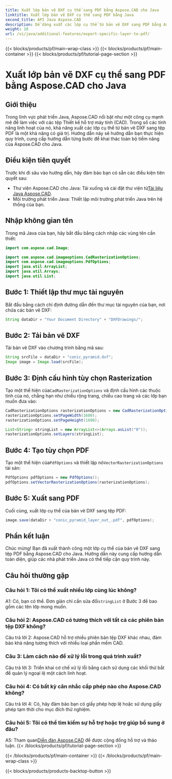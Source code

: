 ```yaml
---
title: Xuất lớp bản vẽ DXF cụ thể sang PDF bằng Aspose.CAD cho Java
linktitle: Xuất lớp bản vẽ DXF cụ thể sang PDF bằng Java
second_title: API Java Aspose.CAD
description: Dễ dàng xuất các lớp cụ thể từ bản vẽ DXF sang PDF bằng Aspose.CAD cho Java. Hãy làm theo hướng dẫn từng bước này để tích hợp liền mạch.
weight: 18
url: /vi/java/additional-features/export-specific-layer-to-pdf/
---
```


{{< blocks/products/pf/main-wrap-class >}}
{{< blocks/products/pf/main-container >}}
{{< blocks/products/pf/tutorial-page-section >}}

# Xuất lớp bản vẽ DXF cụ thể sang PDF bằng Aspose.CAD cho Java

## Giới thiệu

Trong lĩnh vực phát triển Java, Aspose.CAD nổi bật như một công cụ mạnh mẽ để làm việc với các tệp Thiết kế hỗ trợ máy tính (CAD). Trong số các tính năng linh hoạt của nó, khả năng xuất các lớp cụ thể từ bản vẽ DXF sang tệp PDF là một khả năng có giá trị. Hướng dẫn này sẽ hướng dẫn bạn thực hiện quy trình, cung cấp hướng dẫn từng bước để khai thác toàn bộ tiềm năng của Aspose.CAD cho Java.

## Điều kiện tiên quyết

Trước khi đi sâu vào hướng dẫn, hãy đảm bảo bạn có sẵn các điều kiện tiên quyết sau:

-  Thư viện Aspose.CAD cho Java: Tải xuống và cài đặt thư viện từ[Tài liệu Java Aspose.CAD](https://reference.aspose.com/cad/java/).
- Môi trường phát triển Java: Thiết lập môi trường phát triển Java trên hệ thống của bạn.

## Nhập không gian tên

Trong mã Java của bạn, hãy bắt đầu bằng cách nhập các vùng tên cần thiết:

```java
import com.aspose.cad.Image;

import com.aspose.cad.imageoptions.CadRasterizationOptions;
import com.aspose.cad.imageoptions.PdfOptions;
import java.util.ArrayList;
import java.util.Arrays;
import java.util.List;
```

## Bước 1: Thiết lập thư mục tài nguyên

Bắt đầu bằng cách chỉ định đường dẫn đến thư mục tài nguyên của bạn, nơi chứa các bản vẽ DXF:

```java
String dataDir = "Your Document Directory" + "DXFDrawings/";
```

## Bước 2: Tải bản vẽ DXF

Tải bản vẽ DXF vào chương trình bằng mã sau:

```java
String srcFile = dataDir + "conic_pyramid.dxf";
Image image = Image.load(srcFile);
```

## Bước 3: Định cấu hình tùy chọn Rasterization

 Tạo một thể hiện của`CadRasterizationOptions` và định cấu hình các thuộc tính của nó, chẳng hạn như chiều rộng trang, chiều cao trang và các lớp bạn muốn đưa vào:

```java
CadRasterizationOptions rasterizationOptions = new CadRasterizationOptions();
rasterizationOptions.setPageWidth(1600);
rasterizationOptions.setPageHeight(1600);

List<String> stringList = new ArrayList<>(Arrays.asList("0"));
rasterizationOptions.setLayers(stringList);
```

## Bước 4: Tạo tùy chọn PDF

 Tạo một thể hiện của`PdfOptions` và thiết lập nó`VectorRasterizationOptions` tài sản:

```java
PdfOptions pdfOptions = new PdfOptions();
pdfOptions.setVectorRasterizationOptions(rasterizationOptions);
```

## Bước 5: Xuất sang PDF

Cuối cùng, xuất lớp cụ thể của bản vẽ DXF sang tệp PDF:

```java
image.save(dataDir + "conic_pyramid_layer_out_.pdf", pdfOptions);
```

## Phần kết luận

Chúc mừng! Bạn đã xuất thành công một lớp cụ thể của bản vẽ DXF sang tệp PDF bằng Aspose.CAD cho Java. Hướng dẫn này cung cấp hướng dẫn toàn diện, giúp các nhà phát triển Java có thể tiếp cận quy trình này.

## Câu hỏi thường gặp

### Câu hỏi 1: Tôi có thể xuất nhiều lớp cùng lúc không?

 A1: Có, bạn có thể. Đơn giản chỉ cần sửa đổi`stringList` ở Bước 3 để bao gồm các tên lớp mong muốn.

### Câu hỏi 2: Aspose.CAD có tương thích với tất cả các phiên bản tệp DXF không?

Câu trả lời 2: Aspose.CAD hỗ trợ nhiều phiên bản tệp DXF khác nhau, đảm bảo khả năng tương thích với nhiều loại phần mềm CAD.

### Câu 3: Làm cách nào để xử lý lỗi trong quá trình xuất?

Câu trả lời 3: Triển khai cơ chế xử lý lỗi bằng cách sử dụng các khối thử bắt để quản lý ngoại lệ một cách linh hoạt.

### Câu hỏi 4: Có bất kỳ cân nhắc cấp phép nào cho Aspose.CAD không?

Câu trả lời 4: Có, hãy đảm bảo bạn có giấy phép hợp lệ hoặc sử dụng giấy phép tạm thời cho mục đích thử nghiệm.

### Câu hỏi 5: Tôi có thể tìm kiếm sự hỗ trợ hoặc trợ giúp bổ sung ở đâu?

A5: Tham quan[Diễn đàn Aspose.CAD](https://forum.aspose.com/c/cad/19) để được cộng đồng hỗ trợ và thảo luận.
{{< /blocks/products/pf/tutorial-page-section >}}

{{< /blocks/products/pf/main-container >}}
{{< /blocks/products/pf/main-wrap-class >}}

{{< blocks/products/products-backtop-button >}}
